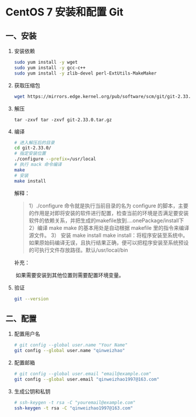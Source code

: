 # CentOS 7 安装和配置 Git
## 一、安装

1. 安装依赖
	```bash
	sudo yum install -y wget
	sudo yum install -y gcc-c++
	sudo yum install -y zlib-devel perl-ExtUtils-MakeMaker
	```
	
3. 获取压缩包
	```bash
	wget https://mirrors.edge.kernel.org/pub/software/scm/git/git-2.33.0.tar.gz
	```
	
4. 解压
	```
	tar -zxvf tar -zxvf git-2.33.0.tar.gz
	
5. 编译
	``` bash
	# 进入解压后的目录
	cd git-2.33.0/
	# 指定安装位置
	./configure --prefix=/usr/local
	# 执行 mack 命令编译
	make 
	# 安装
	make install
	```
	
	解释：
	
	>1）./configure 命令就是执行当前目录的名为 configure 的脚本，主要的作用是对即将安装的软件进行配置，检查当前的环境是否满足要安装软件的依赖关系，并把生成的makefile放到....onePackage/install下 
	>2）编译 make
	>make 的基本用处是自动根据 makefile 里的指令来编译源文件。
	>3） 安装 make install
	>make install：将程序安装至系统中。如果原始码编译无误，且执行结果正确，便可以把程序安装至系统预设的可执行文件存放路径。默认/usr/local/bin
	
	补充：
	
	​		如果需要安装到其他位置则需要配置环境变量。
	
5. 验证

   ```bash
   git --version
   ```

## 二、配置

1. 配置用户名

   ```bash
   # git config --global user.name "Your Name"
   git config --global user.name "qinweizhao"
   ```

2. 配置邮箱

   ```bash
   # git config --global user.email "email@example.com"
   git config --global user.email "qinweizhao1997@163.com"
   ```

3. 生成公钥和私钥

   ```bash
   # ssh-keygen -t rsa -C "youremail@example.com"
   ssh-keygen -t rsa -C "qinweizhao1997@163.com"
   ```

